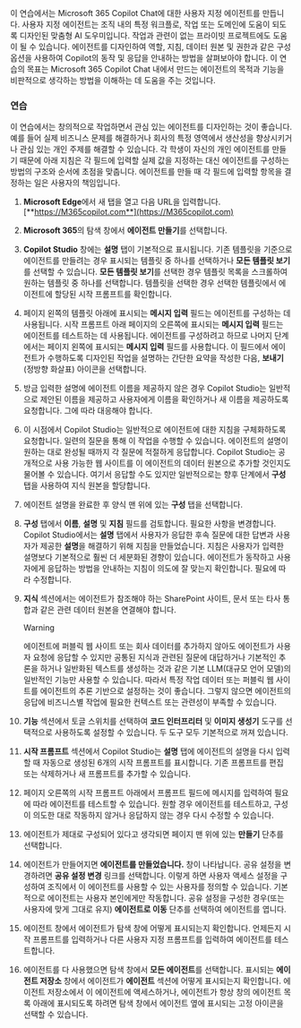 이 연습에서는 Microsoft 365 Copilot Chat에 대한 사용자 지정 에이전트를 만듭니다. 사용자 지정 에이전트는 조직 내의 특정 워크플로, 작업 또는 도메인에 도움이 되도록 디자인된 맞춤형 AI 도우미입니다. 작업과 관련이 없는 프라이빗 프로젝트에도 도움이 될 수 있습니다. 에이전트를 디자인하여 역할, 지침, 데이터 원본 및 권한과 같은 구성 옵션을 사용하여 Copilot의 동작 및 응답을 안내하는 방법을 살펴보아야 합니다. 이 연습의 목표는 Microsoft 365 Copilot Chat 내에서 만드는 에이전트의 목적과 기능을 비판적으로 생각하는 방법을 이해하는 데 도움을 주는 것입니다.

### 연습

이 연습에서는 창의적으로 작업하면서 관심 있는 에이전트를 디자인하는 것이 좋습니다. 예를 들어 실제 비즈니스 문제를 해결하거나 회사의 특정 영역에서 생산성을 향상시키거나 관심 있는 개인 주제를 해결할 수 있습니다. 각 학생이 자신의 개인 에이전트를 만들기 때문에 아래 지침은 각 필드에 입력할 실제 값을 지정하는 대신 에이전트를 구성하는 방법의 구조와 순서에 초점을 맞춥니다. 에이전트를 만들 때 각 필드에 입력할 항목을 결정하는 일은 사용자의 책임입니다.

1. **Microsoft Edge**에서 새 탭을 열고 다음 URL을 입력합니다. [**https://M365copilot.com**](https://M365copilot.com) 
1. **Microsoft 365**의 탐색 창에서 **에이전트 만들기**를 선택합니다.
1. **Copilot Studio** 창에는 **설명** 탭이 기본적으로 표시됩니다. 기존 템플릿을 기준으로 에이전트를 만들려는 경우 표시되는 템플릿 중 하나를 선택하거나 **모든 템플릿 보기**를 선택할 수 있습니다. **모든 템플릿 보기**를 선택한 경우 템플릿 목록을 스크롤하여 원하는 템플릿 중 하나를 선택합니다. 템플릿을 선택한 경우 선택한 템플릿에서 에이전트에 할당된 시작 프롬프트를 확인합니다.
1. 페이지 왼쪽의 템플릿 아래에 표시되는 **메시지 입력** 필드는 에이전트를 구성하는 데 사용됩니다. 시작 프롬프트 아래 페이지의 오른쪽에 표시되는 **메시지 입력** 필드는 에이전트를 테스트하는 데 사용됩니다. 에이전트를 구성하려고 하므로 나머지 단계에서는 페이지 왼쪽에 표시되는 **메시지 입력** 필드를 사용합니다. 이 필드에서 에이전트가 수행하도록 디자인된 작업을 설명하는 간단한 요약을 작성한 다음, **보내기**(정방향 화살표) 아이콘을 선택합니다.
1. 방금 입력한 설명에 에이전트 이름을 제공하지 않은 경우 Copilot Studio는 일반적으로 제안된 이름을 제공하고 사용자에게 이름을 확인하거나 새 이름을 제공하도록 요청합니다. 그에 따라 대응해야 합니다. 
1. 이 시점에서 Copilot Studio는 일반적으로 에이전트에 대한 지침을 구체화하도록 요청합니다. 일련의 질문을 통해 이 작업을 수행할 수 있습니다. 에이전트의 설명이 원하는 대로 완성될 때까지 각 질문에 적절하게 응답합니다. Copilot Studio는 공개적으로 사용 가능한 웹 사이트를 이 에이전트의 데이터 원본으로 추가할 것인지도 물어볼 수 있습니다. 여기서 응답할 수도 있지만 일반적으로는 향후 단계에서 **구성** 탭을 사용하여 지식 원본을 할당합니다. 
1. 에이전트 설명을 완료한 후 양식 맨 위에 있는 **구성** 탭을 선택합니다. 
1. **구성** 탭에서 **이름**, **설명** 및 **지침** 필드를 검토합니다. 필요한 사항을 변경합니다. Copilot Studio에서는 **설명** 탭에서 사용자가 응답한 후속 질문에 대한 답변과 사용자가 제공한 **설명**을 해결하기 위해 지침을 만들었습니다. 지침은 사용자가 입력한 설명보다 기본적으로 훨씬 더 세분화된 경향이 있습니다. 에이전트가 동작하고 사용자에게 응답하는 방법을 안내하는 지침이 의도에 잘 맞는지 확인합니다. 필요에 따라 수정합니다.
1. **지식** 섹션에서는 에이전트가 참조해야 하는 SharePoint 사이트, 문서 또는 타사 통합과 같은 관련 데이터 원본을 연결해야 합니다.

    > [!WARNING]
    > 에이전트에 퍼블릭 웹 사이트 또는 회사 데이터를 추가하지 않아도 에이전트가 사용자 요청에 응답할 수 있지만 공통된 지식과 관련된 질문에 대답하거나 기본적인 추론을 하거나 일반화된 텍스트를 생성하는 것과 같은 기본 LLM(대규모 언어 모델)의 일반적인 기능만 사용할 수 있습니다. 따라서 특정 작업 데이터 또는 퍼블릭 웹 사이트를 에이전트의 추론 기반으로 설정하는 것이 좋습니다. 그렇지 않으면 에이전트의 응답에 비즈니스별 작업에 필요한 컨텍스트 또는 관련성이 부족할 수 있습니다.

1. **기능** 섹션에서 토글 스위치를 선택하여 **코드 인터프리터** 및 **이미지 생성기** 도구를 선택적으로 사용하도록 설정할 수 있습니다. 두 도구 모두 기본적으로 꺼져 있습니다.
1. **시작 프롬프트** 섹션에서 Copilot Studio는 **설명** 탭에 에이전트의 설명을 다시 입력할 때 자동으로 생성된 6개의 시작 프롬프트를 표시합니다. 기존 프롬프트를 편집 또는 삭제하거나 새 프롬프트를 추가할 수 있습니다.
1. 페이지 오른쪽의 시작 프롬프트 아래에서 프롬프트 필드에 메시지를 입력하여 필요에 따라 에이전트를 테스트할 수 있습니다. 원할 경우 에이전트를 테스트하고, 구성이 의도한 대로 작동하지 않거나 응답하지 않는 경우 다시 수정할 수 있습니다. 
1. 에이전트가 제대로 구성되어 있다고 생각되면 페이지 맨 위에 있는 **만들기** 단추를 선택합니다.  
1. 에이전트가 만들어지면 **에이전트를 만들었습니다.** 창이 나타납니다. 공유 설정을 변경하려면 **공유 설정 변경** 링크를 선택합니다. 이렇게 하면 사용자 액세스 설정을 구성하여 조직에서 이 에이전트를 사용할 수 있는 사용자를 정의할 수 있습니다. 기본적으로 에이전트는 사용자 본인에게만 작동합니다. 공유 설정을 구성한 경우(또는 사용자에 맞게 그대로 유지) **에이전트로 이동** 단추를 선택하여 에이전트를 엽니다. 
1. 에이전트 창에서 에이전트가 탐색 창에 어떻게 표시되는지 확인합니다. 언제든지 시작 프롬프트를 입력하거나 다른 사용자 지정 프롬프트를 입력하여 에이전트를 테스트합니다. 
1. 에이전트를 다 사용했으면 탐색 창에서 **모든 에이전트**를 선택합니다. 표시되는 **에이전트 저장소** 창에서 에이전트가 **에이전트** 섹션에 어떻게 표시되는지 확인합니다. 에이전트 저장소에서 이 에이전트에 액세스하거나, 에이전트가 항상 창의 에이전트 목록 아래에 표시되도록 하려면 탐색 창에서 에이전트 옆에 표시되는 고정 아이콘을 선택할 수 있습니다. 

